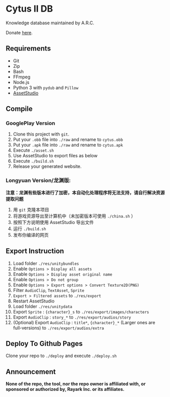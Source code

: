# Cytus II DB

Knowledge database maintained by A.R.C.

Donate [here](https://afdian.net/@dtsdao).

## Requirements

- Git
- Zip
- Bash
- FFmpeg
- Node.js
- Python 3 with `pydub` and `Pillow`
- [AssetStudio](https://github.com/Perfare/AssetStudio)

## Compile

### GooglePlay Version

1. Clone this project with `git`.
2. Put your `.obb` file into `./raw` and rename to `cytus.obb`
3. Put your `.apk` file into `./raw` and rename to `cytus.apk`
4. Execute `./asset.sh`
5. Use AssetStudio to export files as below
6. Execute `./build.sh`
7. Release your generated website.

### Longyuan Version/龙渊版:

**注意：龙渊有些版本进行了加密，本自动化处理程序将无法支持，请自行解决资源提取问题**

1. 用 `git` 克隆本项目
2. 将游戏资源导出至计算机中（未加密版本可使用 `./china.sh` ）
3. 按照下方说明使用 AssetStudio 导出文件
4. 运行 `./build.sh`
5. 发布你编译的网页

## Export Instruction

1.  Load folder `./res/unitybundles`
2.  Enable `Options > Display all assets`
3.  Enable `Options > Display asset original name`
4.  Enable `Options > Do not group`
5.  Enable `Options > Export options > Convert Texture2D(PNG)`
6.  Filter `AudioClip`, `TextAsset`, `Sprite`
7.  `Export > Filtered assets` to `./res/export`
8.  Restart AssetStudio
9.  Load folder `./res/unitydata`
10. Export `Sprite` : `{character}_s` to `./res/export/images/characters`
11. Export `AudioClip` : `story_*` to `./res/export/audios/story`
12. (Optional) Export `AudioClip` : `title*`, `{character}_*` (Larger ones are full-versions) to `./res/export/audios/extra`

## Deploy To Github Pages

Clone your repo to `./deploy` and execute `./deploy.sh`

## Announcement

**None of the repo, the tool, nor the repo owner is affiliated with, or sponsored or authorized by, Rayark Inc. or its affiliates.**